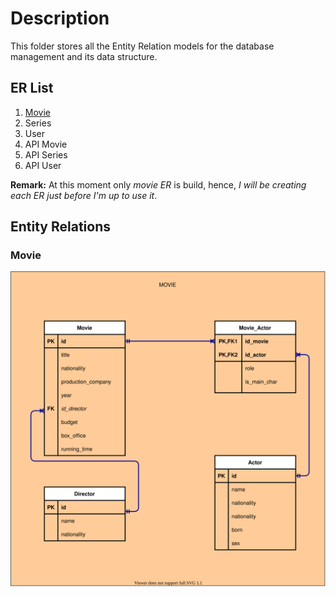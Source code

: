 # Description

This folder stores all the Entity Relation models for the database management and its data structure.

## ER List

1. [Movie](#movie)
2. Series
3. User
4. API Movie
5. API Series
6. API User

**Remark:** At this moment only _movie ER_ is build, hence, _I will be creating each ER just before I'm up to use it_.


## Entity Relations

### Movie
![ER movie schema for my metflix database](movie.svg)
